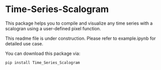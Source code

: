 # Time-Series-Scalogram

This package helps you to compile and visualize any time series with a scalogran using a user-defined pixel function.

This readme file is under construction. Please refer to example.ipynb for detailed use case.

You can download this package via:

```bash
pip install Time_Series_Scalogram
```

